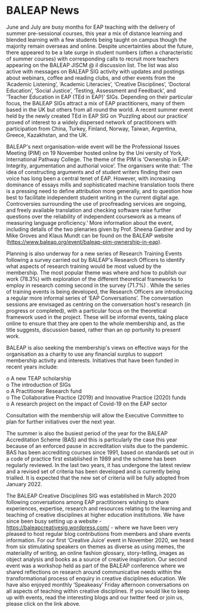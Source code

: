 # BALEAP News

June and July are busy months for EAP teaching with the delivery of summer pre-sessional courses, this year a mix of distance learning and blended learning with a few students being taught on campus though the majority remain overseas and online. Despite uncertainties about the future, there appeared to be a late surge in student numbers (often a characteristic of summer courses) with corresponding calls to recruit more teachers appearing on the BALEAP JISCM $@$ il discussion list. The list was also active with messages on BALEAP SIG activity with updates and postings about webinars, coffee and reading clubs, and other events from the ‘Academic Listening’, ‘Academic Literacies’, ‘Creative Disciplines’, ‘Doctoral Education’, ‘Social Justice’, ‘Testing, Assessment and Feedback’, and ‘Teacher Education in EAP (TEd in EAP)’ SIGs. Depending on their particular focus, the BALEAP SIGs attract a mix of EAP practitioners, many of them based in the UK but others from all round the world. A recent summer event held by the newly created TEd in EAP SIG on ‘Puzzling about our practice’ proved of interest to a widely dispersed network of practitioners with participation from China, Turkey, Finland, Norway, Taiwan, Argentina, Greece, Kazakhstan, and the UK.

BALEAP's next organisation-wide event will be the Professional Issues Meeting (PIM) on 19 November hosted online by the Uni versity of York, International Pathway College. The theme of the PIM is ‘Ownership in EAP: Integrity, argumentation and authorial voice’. The organisers write that: ‘The idea of constructing arguments and of student writers finding their own voice has long been a central tenet of EAP. However, with increasing dominance of essays mills and sophisticated machine translation tools there is a pressing need to define attribution more generally, and to question how best to facilitate independent student writing in the current digital age. Controversies surrounding the use of proofreading services are ongoing, and freely available translation and checking software raise further questions over the reliability of independent coursework as a means of measuring language proficiency.’ More information about the event, including details of the two plenaries given by Prof. Sheena Gardner and by Mike Groves and Klaus Mundt can be found on the BALEAP website (https://www.baleap.org/event/baleap-pim-ownership-in-eap).

Planning is also underway for a new series of Research Training Events following a survey carried out by BALEAP's Research Officers to identify what aspects of research training would be most valued by the membership. The most popular theme was where and how to publish our work $( 7 8 . 3 \% )$ with exploration of the different theoretical frameworks to employ in research coming second in the survey $( 7 1 . 7 \% )$ . While the series of training events is being developed, the Research Officers are introducing a regular more informal series of ‘EAP Conversations’. The conversation sessions are envisaged as centring on the conversation host's research (in progress or completed), with a particular focus on the theoretical framework used in the project. These will be informal events, taking place online to ensure that they are open to the whole membership and, as the title suggests, discussion based, rather than an op portunity to present work.

BALEAP is also seeking the membership's views on effective ways for the organisation as a charity to use any financial surplus to support membership activity and interests. Initiatives that have been funded in recent years include:

o A new TEAP scholarship   
o The introduction of SIGs   
o A Practitioner Research fund   
o The Collaborative Practice (2019) and Innovative Practice (2020) funds   
o A research project on the impact of Covid-19 on the EAP sector

Consultation with the membership will allow the Executive Committee to plan for further initiatives over the next year.

The summer is also the busiest period of the year for the BALEAP Accreditation Scheme (BAS) and this is particularly the case this year because of an enforced pause in accreditation visits due to the pandemic. BAS has been accrediting courses since 1991, based on standards set out in a code of practice first established in 1989 and the scheme has been regularly reviewed. In the last two years, it has undergone the latest review and a revised set of criteria has been developed and is currently being trialled. It is expected that the new set of criteria will be fully adopted from January 2022.

The BALEAP Creative Disciplines SIG was established in March 2020 following conversations among EAP practitioners wishing to share experiences, expertise, research and resources relating to the learning and teaching of creative disciplines at higher education institutions. We have since been busy setting up a website - https://baleapcreativesig.wordpress.com/ - where we have been very pleased to host regular blog contributions from members and share events information. For our first ‘Creative Juice’ event in November 2020, we heard from six stimulating speakers on themes as diverse as using memes, the materiality of writing, an online fashion glossary, story-telling, images as object analysis and books as a source of creative inspiration. Our second event was a workshop held as part of the BALEAP conference where we shared reflections on research around communicative needs within the transformational process of enquiry in creative disciplines education. We have also enjoyed monthly ‘Speakeasy’ Friday afternoon conversations on all aspects of teaching within creative disciplines. If you would like to keep up with events, read the interesting blogs and our twitter feed or join us, please click on the link above.